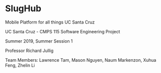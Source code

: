 # SlugHub
Mobile Platform for all things UC Santa Cruz

UC Santa Cruz - CMPS 115 Software Engineering Project

Summer 2019, Summer Session 1

Professor Richard Jullig

Team Members:
Lawrence Tam, Mason Nguyen, Naum Markenzon, Xuhua Feng, Zhelin Li
